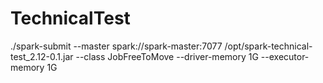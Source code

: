 # TechnicalTest

 ./spark-submit --master spark://spark-master:7077 /opt/spark-technical-test_2.12-0.1.jar --class JobFreeToMove --driver-memory 1G --executor-memory 1G